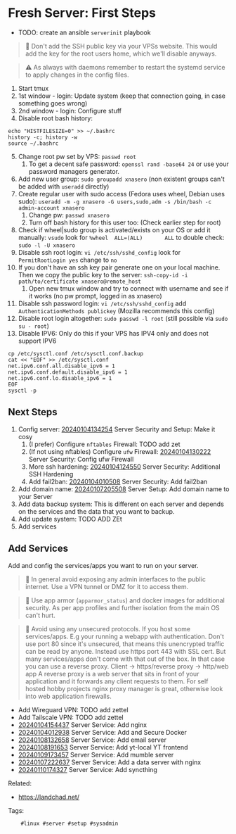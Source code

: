 # Fresh Server: First Steps

* TODO: create an ansible `serverinit` playbook

> 🧐 Don't add the SSH public key via your VPSs website. This would add the key
> for the root users home, which we'll disable anyways.

> ⚠️ As always with daemons remember to restart the systemd service to apply
> changes in the config files.

1. Start tmux
1. 1st window - login: Update system (keep that connection going, in case something goes wrong)
1. 2nd window - login: Configure stuff
1. Disable root bash history:

```
echo "HISTFILESIZE=0" >> ~/.bashrc
history -c; history -w
source ~/.bashrc
```

5. Change root pw set by VPS: `passwd root`
    1. To get a decent safe password: `openssl rand -base64 24` or use your password managers generator.
5. Add new user group: `sudo groupadd xnasero` (non existent groups can't be added with `useradd` directly)
5. Create regular user with sudo access (Fedora uses wheel, Debian uses sudo): `useradd -m -g xnasero -G users,sudo,adm -s /bin/bash -c admin-account xnasero`
    1. Change pw: `passwd xnasero`
    1. Turn off bash history for this user too: (Check earlier step for root)
5. Check if wheel|sudo group is activated/exists on your OS or add it manually: `vsudo` look for `%wheel  ALL=(ALL)       ALL` to double check: `sudo -l -U xnasero`
5. Disable ssh root login: `vi /etc/ssh/sshd_config` look for `PermitRootLogin yes` change to `no`
5. If you don't have an ssh key pair generate one on your local machine. Then we copy the public key to the server: `ssh-copy-id -i path/to/certificate xnasero@remote_host`
    1. Open new tmux window and try to connect with username and see if it works (no pw prompt, logged in as xnasero)
5. Disable ssh password login: `vi /etc/ssh/sshd_config` add `AuthenticationMethods publickey` (Mozilla recommends this config)
5. Disable root login altogether: `sudo passwd -l root` (still possible via `sudo su - root`)
5. Disable IPV6: Only do this if your VPS has IPV4 only and does not support IPV6

```
cp /etc/sysctl.conf /etc/sysctl.conf.backup
cat << "EOF" >> /etc/sysctl.conf
net.ipv6.conf.all.disable_ipv6 = 1
net.ipv6.conf.default.disable_ipv6 = 1
net.ipv6.conf.lo.disable_ipv6 = 1
EOF
sysctl -p
```

## Next Steps

1. Config server: [20240104134254](/20240104134254/) Server Security and Setup: Make it cosy
    1. (I prefer) Configure `nftables` Firewall: TODO add zet
    1. (If not using nftables) Configure `ufw` Firewall: [20240104130222](/20240104130222/) Server Security: Config ufw Firewall
    1. More ssh hardening: [20240104124550](/20240104124550/) Server Security: Additional SSH Hardening
    1. Add fail2ban: [20240104010508](/20240104010508/) Server Security: Add fail2ban
1. Add domain name: [20240107205508](/20240107205508/) Server Setup: Add domain name to your Server
1. Add data backup system: This is different on each server and depends on the services and the data that you want to backup.
1. Add update system: TODO ADD ZEt
1. Add services

## Add Services

Add and config the services/apps you want to run on your server.

> 🧐 In general avoid exposing any admin interfaces to the public internet. Use
> a VPN tunnel or DMZ for it to access them.

> 🧐 Use app armor (`apparmor_status`) and docker images for additional
> security. As per app profiles and further isolation from the main OS can't
> hurt.

> 🧐 Avoid using any unsecured protocols. If you host some services/apps. E.g
> your running a webapp with authentication. Don't use port 80 since it's
> unsecured, that means this unencrypted traffic can be read by anyone. Instead use
> https port 443 with SSL cert. But many services/apps don't come with that out
> of the box. In that case you can use a reverse proxy. Client -> https/reverse
> proxy -> http/web app
> A reverse proxy is a web server that sits in front of your application and it
> forwards any client requests to them. For self hosted hobby projects nginx
> proxy manager is great, otherwise look into web application firewalls.

* Add Wireguard VPN: TODO add zettel
* Add Tailscale VPN: TODO add zettel
* [20240104154437](/20240104154437/) Server Service: Add nginx
* [20240104012938](/20240104012938/) Server Service: Add and Secure Docker
* [20240108132658](/20240108132658/) Server Service: Add email server
* [20240108191653](/20240108191653/) Server Service: Add yt-local YT frontend
* [20240109173457](/20240109173457/) Server Service: Add mumble server
* [20240107222637](/20240107222637/) Server Service: Add a data server with nginx
* [20240110174327](/20240110174327/) Server Service: Add syncthing

Related:

* <https://landchad.net/>

Tags:

        #linux #server #setup #sysadmin
